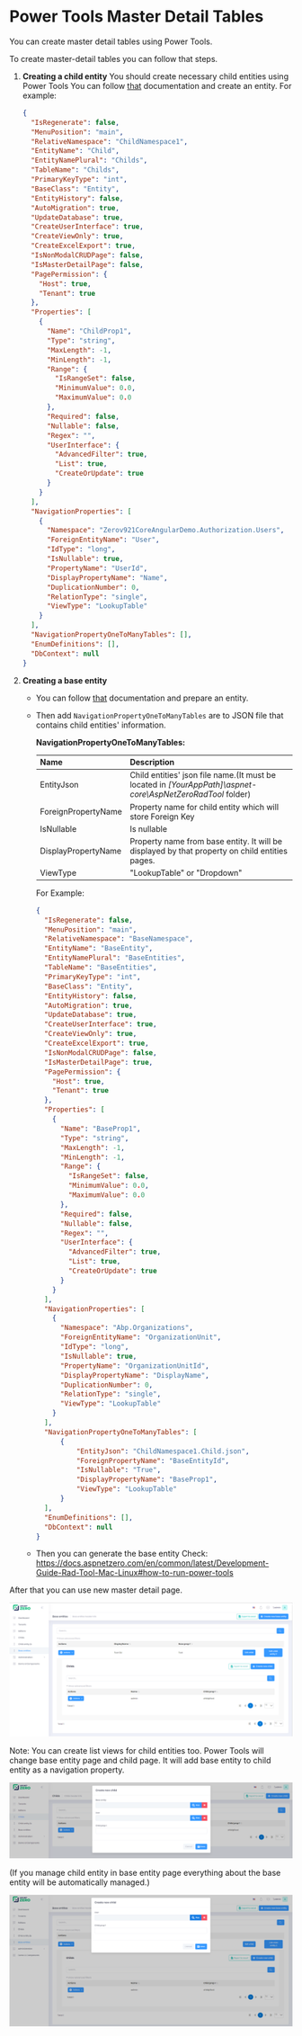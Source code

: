# Power Tools Master Detail Tables

You can create master detail tables using Power Tools.

To create master-detail tables you can follow that steps.

1. **Creating a child entity**
   You should create necessary child entities using Power Tools 
   You can follow [that](Development-Guide-Rad-Tool-Mac-Linux.md) documentation and create an entity. 
   For example:

   ``````json
   {
     "IsRegenerate": false,
     "MenuPosition": "main",
     "RelativeNamespace": "ChildNamespace1",
     "EntityName": "Child",
     "EntityNamePlural": "Childs",
     "TableName": "Childs",
     "PrimaryKeyType": "int",
     "BaseClass": "Entity",
     "EntityHistory": false,
     "AutoMigration": true,
     "UpdateDatabase": true,
     "CreateUserInterface": true,
     "CreateViewOnly": true,
     "CreateExcelExport": true,
     "IsNonModalCRUDPage": false,
     "IsMasterDetailPage": false,
     "PagePermission": {
       "Host": true,
       "Tenant": true
     },
     "Properties": [
       {
         "Name": "ChildProp1",
         "Type": "string",
         "MaxLength": -1,
         "MinLength": -1,
         "Range": {
           "IsRangeSet": false,
           "MinimumValue": 0.0,
           "MaximumValue": 0.0
         },
         "Required": false,
         "Nullable": false,
         "Regex": "",
         "UserInterface": {
           "AdvancedFilter": true,
           "List": true,
           "CreateOrUpdate": true
         }
       }
     ],
     "NavigationProperties": [
       {
         "Namespace": "Zerov921CoreAngularDemo.Authorization.Users",
         "ForeignEntityName": "User",
         "IdType": "long",
         "IsNullable": true,
         "PropertyName": "UserId",
         "DisplayPropertyName": "Name",
         "DuplicationNumber": 0,
         "RelationType": "single",
         "ViewType": "LookupTable"
       }
     ],
     "NavigationPropertyOneToManyTables": [],
     "EnumDefinitions": [],
     "DbContext": null
   }
   ``````

2. **Creating a base entity**

   * You can follow [that](Development-Guide-Rad-Tool-Mac-Linux.md) documentation and prepare an entity. 

   * Then add `NavigationPropertyOneToManyTables` are to JSON file that contains child entities' information.

     **NavigationPropertyOneToManyTables:**

     | Name                | Description                                                  |
     | ------------------- | ------------------------------------------------------------ |
     | EntityJson          | Child entities' json file name.(It must be located in *[YourAppPath]\aspnet-core\AspNetZeroRadTool* folder) |
     | ForeignPropertyName | Property name for child entity which will store Foreign Key  |
     | IsNullable          | Is nullable                                                  |
     | DisplayPropertyName | Property name from base entity. It will be displayed by that property on child entities pages. |
     | ViewType            | "LookupTable" or "Dropdown"                                  |


     For Example:
    
     ``````json
     {
       "IsRegenerate": false,
       "MenuPosition": "main",
       "RelativeNamespace": "BaseNamespace",
       "EntityName": "BaseEntity",
       "EntityNamePlural": "BaseEntities",
       "TableName": "BaseEntities",
       "PrimaryKeyType": "int",
       "BaseClass": "Entity",
       "EntityHistory": false,
       "AutoMigration": true,
       "UpdateDatabase": true,
       "CreateUserInterface": true,
       "CreateViewOnly": true,
       "CreateExcelExport": true,
       "IsNonModalCRUDPage": false,
       "IsMasterDetailPage": true,
       "PagePermission": {
         "Host": true,
         "Tenant": true
       },
       "Properties": [
         {
           "Name": "BaseProp1",
           "Type": "string",
           "MaxLength": -1,
           "MinLength": -1,
           "Range": {
             "IsRangeSet": false,
             "MinimumValue": 0.0,
             "MaximumValue": 0.0
           },
           "Required": false,
           "Nullable": false,
           "Regex": "",
           "UserInterface": {
             "AdvancedFilter": true,
             "List": true,
             "CreateOrUpdate": true
           }
         }
       ],
       "NavigationProperties": [
         {
           "Namespace": "Abp.Organizations",
           "ForeignEntityName": "OrganizationUnit",
           "IdType": "long",
           "IsNullable": true,
           "PropertyName": "OrganizationUnitId",
           "DisplayPropertyName": "DisplayName",
           "DuplicationNumber": 0,
           "RelationType": "single",
           "ViewType": "LookupTable"
         }
       ],
       "NavigationPropertyOneToManyTables": [
           {
               "EntityJson": "ChildNamespace1.Child.json",
               "ForeignPropertyName": "BaseEntityId",
               "IsNullable": "True",
               "DisplayPropertyName": "BaseProp1",
               "ViewType": "LookupTable"
           }
       ],
       "EnumDefinitions": [],
       "DbContext": null
     }
     ``````

   * Then you can generate the base entity
     Check: https://docs.aspnetzero.com/en/common/latest/Development-Guide-Rad-Tool-Mac-Linux#how-to-run-power-tools

After that you can use new master detail page.

<img src="images/rad-tool-master-detail-screenshot-2.png" alt="Rad Tool Child Entity" class="img-thumbnail" />

Note: You can create list views for child entities too. Power Tools will change base entity page and child page. It will add base entity to child entity as a navigation property.

<img src="images/rad-tool-master-detail-screenshot-1.png" alt="Rad Tool Child Entity" class="img-thumbnail" />

(If you manage child entity in base entity page everything about the base entity will be automatically managed.)

<img src="images/rad-tool-master-detail-screenshot-3.png" alt="Rad Tool Child Entity" class="img-thumbnail" />
